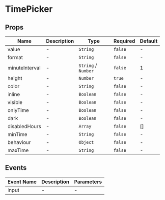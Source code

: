 # TimePicker

## Props

<!-- @vuese:TimePicker:props:start -->

| Name           | Description | Type                | Required | Default |
| -------------- | ----------- | ------------------- | -------- | ------- |
| value          | -           | `String`            | `false`  | -       |
| format         | -           | `String`            | `false`  | -       |
| minuteInterval | -           | `String` / `Number` | `false`  | 1       |
| height         | -           | `Number`            | `true`   | -       |
| color          | -           | `String`            | `false`  | -       |
| inline         | -           | `Boolean`           | `false`  | -       |
| visible        | -           | `Boolean`           | `false`  | -       |
| onlyTime       | -           | `Boolean`           | `false`  | -       |
| dark           | -           | `Boolean`           | `false`  | -       |
| disabledHours  | -           | `Array`             | `false`  | []      |
| minTime        | -           | `String`            | `false`  | -       |
| behaviour      | -           | `Object`            | `false`  | -       |
| maxTime        | -           | `String`            | `false`  | -       |

<!-- @vuese:TimePicker:props:end -->

## Events

<!-- @vuese:TimePicker:events:start -->

| Event Name | Description | Parameters |
| ---------- | ----------- | ---------- |
| input      | -           | -          |

<!-- @vuese:TimePicker:events:end -->

